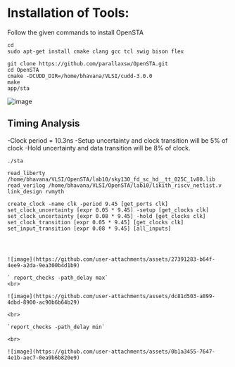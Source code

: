 # Installation of Tools:
Follow the given commands to install OpenSTA
```
cd
sudo apt-get install cmake clang gcc tcl swig bison flex

git clone https://github.com/parallaxsw/OpenSTA.git
cd OpenSTA
cmake -DCUDD_DIR=/home/bhavana/VLSI/cudd-3.0.0
make
app/sta
```


![image](https://github.com/user-attachments/assets/3fc7e714-d0f4-4ee6-83db-6c242de2f09d)

## Timing Analysis

-Clock period = 10.3ns
-Setup uncertainty and clock transition will be 5% of clock
-Hold uncertainty and data transition will be 8% of clock.

```
./sta

read_liberty /home/bhavana/VLSI/OpenSTA/lab10/sky130_fd_sc_hd__tt_025C_1v80.lib
read_verilog /home/bhavana/VLSI/OpenSTA/lab10/likith_riscv_netlist.v
link_design rvmyth

create_clock -name clk -period 9.45 [get_ports clk]
set_clock_uncertainty [expr 0.05 * 9.45] -setup [get_clocks clk]
set_clock_uncertainty [expr 0.08 * 9.45] -hold [get_clocks clk]
set_clock_transition [expr 0.05 * 9.45] [get_clocks clk]
set_input_transition [expr 0.08 * 9.45] [all_inputs]




![image](https://github.com/user-attachments/assets/27391283-b64f-4ee9-a2da-9ea300b4d1b9)

` report_checks -path_delay max`
<br>

![image](https://github.com/user-attachments/assets/dc81d503-a899-4dbd-8900-ac90b6b64b29)

<br>

`report_checks -path_delay min`

<br>

![image](https://github.com/user-attachments/assets/0b1a3455-7647-4e1b-aec7-0ea9b6b820e9)

